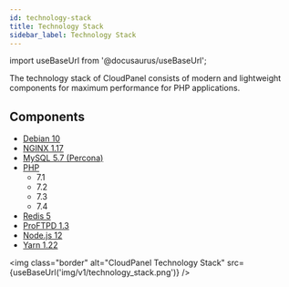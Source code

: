 ```yaml
---
id: technology-stack
title: Technology Stack
sidebar_label: Technology Stack
---
```


import useBaseUrl from '@docusaurus/useBaseUrl';

The technology stack of CloudPanel consists of modern and lightweight components for maximum performance for PHP applications.

## Components

- [Debian 10](https://wiki.debian.org/DebianBuster)
- [NGINX 1.17](https://nginx.org)
- [MySQL 5.7 (Percona)](https://www.percona.com/software/mysql-database/percona-server)
- [PHP](https://www.php.net)
  - 7.1
  - 7.2
  - 7.3
  - 7.4
- [Redis 5](https://redis.io)
- [ProFTPD 1.3](http://www.proftpd.org)
- [Node.js 12](https://nodejs.org)
- [Yarn 1.22](https://yarnpkg.com)

<img class="border" alt="CloudPanel Technology Stack" src={useBaseUrl('img/v1/technology_stack.png')} />